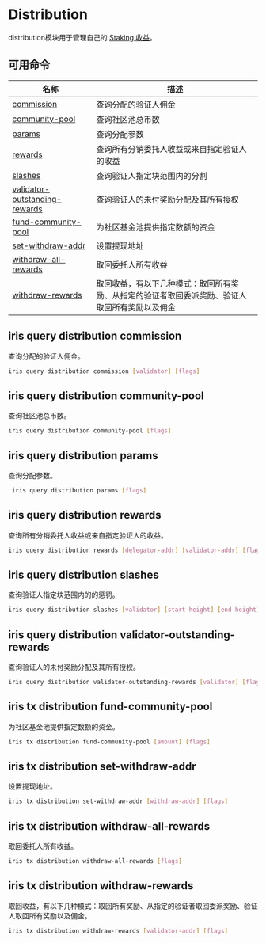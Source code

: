 # Distribution

distribution模块用于管理自己的 [Staking 收益](../concepts/general-concepts.md#staking-收益)。

## 可用命令

| 名称                                                                                    | 描述                                                                                           |
| --------------------------------------------------------------------------------------- | ---------------------------------------------------------------------------------------------- |
| [commission](#iris-query-distribution-commission)                                       | 查询分配的验证人佣金                                                                           |
| [community-pool](#iris-query-distribution-community-pool)                               | 查询社区池总币数                                                                               |
| [params](#iris-query-distribution-params)                                               | 查询分配参数                                                                                   |
| [rewards](#iris-query-distribution-rewards)                                             | 查询所有分销委托人收益或来自指定验证人的收益                                                   |
| [slashes](#iris-query-distribution-slashes)                                             | 查询验证人指定块范围内的分割                                                                   |
| [validator-outstanding-rewards](#iris-query-distribution-validator-outstanding-rewards) | 查询验证人的未付奖励分配及其所有授权                                                           |
| [fund-community-pool](#iris-tx-distribution-fund-community-pool)                        | 为社区基金池提供指定数额的资金                                                                 |
| [set-withdraw-addr](#iris-tx-distribution-set-withdraw-addr)                            | 设置提现地址                                                                                   |
| [withdraw-all-rewards](#iris-tx-distribution-withdraw-all-rewards)                      | 取回委托人所有收益                                                                             |
| [withdraw-rewards](#iris-tx-distribution-withdraw-rewards)                              | 取回收益，有以下几种模式：取回所有奖励、从指定的验证者取回委派奖励、验证人取回所有奖励以及佣金 |

## iris query distribution commission

查询分配的验证人佣金。

```bash
iris query distribution commission [validator] [flags]
```

## iris query distribution community-pool

查询社区池总币数。

```bash
iris query distribution community-pool [flags]
```

## iris query distribution params

查询分配参数。

```bash
 iris query distribution params [flags]
```

## iris query distribution rewards

查询所有分销委托人收益或来自指定验证人的收益。

```bash
iris query distribution rewards [delegator-addr] [validator-addr] [flags]
```

## iris query distribution slashes

查询验证人指定块范围内的的惩罚。

```bash
iris query distribution slashes [validator] [start-height] [end-height] [flags]
```

## iris query distribution validator-outstanding-rewards

查询验证人的未付奖励分配及其所有授权。

```bash
iris query distribution validator-outstanding-rewards [validator] [flags]
```

## iris tx distribution fund-community-pool

为社区基金池提供指定数额的资金。

```bash
iris tx distribution fund-community-pool [amount] [flags]
```

## iris tx distribution set-withdraw-addr

设置提现地址。

```bash
iris tx distribution set-withdraw-addr [withdraw-addr] [flags]
```

## iris tx distribution withdraw-all-rewards

取回委托人所有收益。

```bash
iris tx distribution withdraw-all-rewards [flags]
```

## iris tx distribution withdraw-rewards

取回收益，有以下几种模式：取回所有奖励、从指定的验证者取回委派奖励、验证人取回所有奖励以及佣金。

```bash
iris tx distribution withdraw-rewards [validator-addr] [flags]
```
